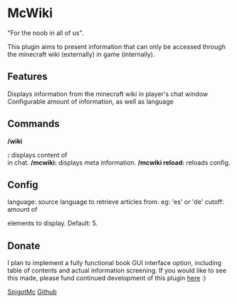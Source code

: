 # McWiki

"For the noob in all of us".

This plugin aims to present information that can only be accessed through the minecraft wiki (externally) in game (internally). 


## Features

Displays information from the minecraft wiki in player's chat window
Configurable amount of information, as well as language

## Commands

**/wiki <article>:** displays content of <article> in chat.
**/mcwiki:** displays meta information.
**/mcwiki reload:** reloads config.

## Config

language: source language to retrieve articles from. eg: 'es' or 'de'
cutoff: amount of <p> elements to display. Default: 5.

## Donate

I plan to implement a fully functional book GUI interface option, including table of contents and actual information screening. If you would like to see this made, please fund continued development of this plugin [here](paypal.me/skylerdv) :)

[SpigotMc](https://www.spigotmc.org/resources/mcwiki.35039/)
[Github](https://github.com/skylerdev/mcwiki)
